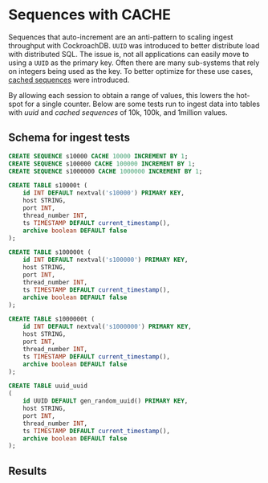 # Sequences with CACHE

Sequences that auto-increment are an anti-pattern to scaling ingest throughput with CockroachDB.  `UUID` was introduced to better distribute load with distributed SQL.  The issue is, not all applications can easily move to using a `UUID` as the primary key.  Often there are many sub-systems that rely on integers being used as the key.  To better optimize for these use cases, [cached sequences](https://www.cockroachlabs.com/docs/v21.1/create-sequence.html) were introduced.

By allowing each session to obtain a range of values, this lowers the hot-spot for a single counter.  Below are some tests run to ingest data into tables with *uuid* and *cached sequences* of 10k, 100k, and 1million values.

## Schema for ingest tests

```sql
CREATE SEQUENCE s10000 CACHE 10000 INCREMENT BY 1;
CREATE SEQUENCE s100000 CACHE 100000 INCREMENT BY 1;
CREATE SEQUENCE s1000000 CACHE 1000000 INCREMENT BY 1;

CREATE TABLE s10000t (
    id INT DEFAULT nextval('s10000') PRIMARY KEY,
    host STRING,
    port INT,
    thread_number INT,
    ts TIMESTAMP DEFAULT current_timestamp(),
    archive boolean DEFAULT false
);

CREATE TABLE s100000t (
    id INT DEFAULT nextval('s100000') PRIMARY KEY,
    host STRING,
    port INT,
    thread_number INT,
    ts TIMESTAMP DEFAULT current_timestamp(),
    archive boolean DEFAULT false
);

CREATE TABLE s1000000t (
    id INT DEFAULT nextval('s1000000') PRIMARY KEY,
    host STRING,
    port INT,
    thread_number INT,
    ts TIMESTAMP DEFAULT current_timestamp(),
    archive boolean DEFAULT false
);

CREATE TABLE uuid_uuid
(
    id UUID DEFAULT gen_random_uuid() PRIMARY KEY,
    host STRING,
    port INT,
    thread_number INT,
    ts TIMESTAMP DEFAULT current_timestamp(),
    archive boolean DEFAULT false
);
```

## Results

